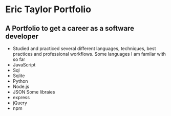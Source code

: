 # Eric Taylor Portfolio
A Portfolio to get a career as a software developer
---
* Studied and practiced several different languages, techniques, best practices and professional workflows.
Some languages I am familar with so far
* JavaScript
* Sql
* Sqlite
* Python
* Node.js
* JSON
Some libraies
* express
* jQuery
* npm
